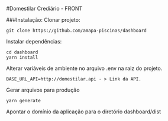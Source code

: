 #Domestilar Crediário - FRONT

###Instalação:
Clonar projeto:
```
git clone https://github.com/amapa-piscinas/dashboard
```
Instalar dependências:
```
cd dashboard 
yarn install
```
Alterar variáveis de ambiente no arquivo .env na raiz do projeto.
```
BASE_URL_API=http://domestilar.api - > Link da API.
```
Gerar arquivos para produção
```
yarn generate
```
Apontar o domínio da aplicação para o diretório dashboard/dist